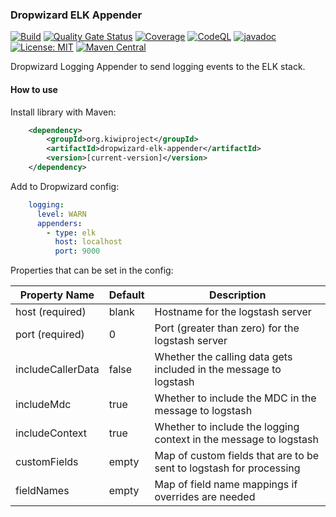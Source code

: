 ### Dropwizard ELK Appender
[![Build](https://github.com/kiwiproject/dropwizard-elk-appender/workflows/build/badge.svg)](https://github.com/kiwiproject/dropwizard-elk-appender/actions?query=workflow%3Abuild)
[![Quality Gate Status](https://sonarcloud.io/api/project_badges/measure?project=kiwiproject_dropwizard-elk-appender&metric=alert_status)](https://sonarcloud.io/dashboard?id=kiwiproject_dropwizard-elk-appender)
[![Coverage](https://sonarcloud.io/api/project_badges/measure?project=kiwiproject_dropwizard-elk-appender&metric=coverage)](https://sonarcloud.io/dashboard?id=kiwiproject_dropwizard-elk-appender)
[![CodeQL](https://github.com/kiwiproject/dropwizard-elk-appender/actions/workflows/codeql.yml/badge.svg)](https://github.com/kiwiproject/dropwizard-elk-appender/actions/workflows/codeql.yml)
[![javadoc](https://javadoc.io/badge2/org.kiwiproject/dropwizard-elk-appender/javadoc.svg)](https://javadoc.io/doc/org.kiwiproject/dropwizard-elk-appender)
[![License: MIT](https://img.shields.io/badge/License-MIT-blue.svg)](https://opensource.org/licenses/MIT)
[![Maven Central](https://img.shields.io/maven-central/v/org.kiwiproject/dropwizard-elk-appender)](https://central.sonatype.com/artifact/org.kiwiproject/dropwizard-elk-appender/)

Dropwizard Logging Appender to send logging events to the ELK stack.

#### How to use

Install library with Maven:

```xml
    <dependency>
        <groupId>org.kiwiproject</groupId>
        <artifactId>dropwizard-elk-appender</artifactId>
        <version>[current-version]</version>
    </dependency>
```

Add to Dropwizard config:

```yaml
    logging:
      level: WARN
      appenders:
        - type: elk
          host: localhost
          port: 9000
```

Properties that can be set in the config:

| Property Name     | Default | Description                                                         |
|-------------------|---------|---------------------------------------------------------------------|
| host (required)   | blank   | Hostname for the logstash server                                    |
| port (required)   | 0       | Port (greater than zero) for the logstash server                    |
| includeCallerData | false   | Whether the calling data gets included in the message to logstash   |
| includeMdc        | true    | Whether to include the MDC in the message to logstash               |
| includeContext    | true    | Whether to include the logging context in the message to logstash   |
| customFields      | empty   | Map of custom fields that are to be sent to logstash for processing |
| fieldNames        | empty   | Map of field name mappings if overrides are needed                  |
